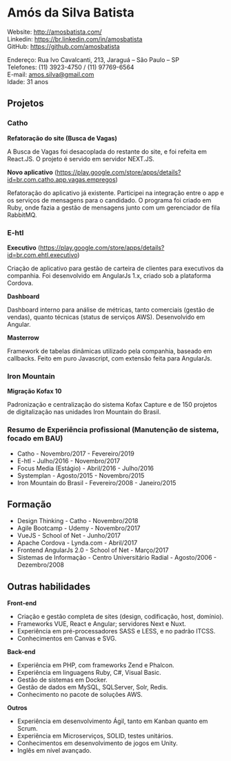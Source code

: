 # Amós da Silva Batista

Website: http://amosbatista.com/<br />
Linkedin: https://br.linkedin.com/in/amosbatista<br />
GitHub: https://github.com/amosbatista<br />

Endereço: Rua Ivo Cavalcanti, 213, Jaraguá – São Paulo – SP<br />
Telefones: (11) 3923-4750 / (11) 97769-6564<br />
E-mail: amos.silva@gmail.com<br />
Idade: 31 anos<br />

## Projetos

### Catho

**Refatoração do site (Busca de Vagas)**

A Busca de Vagas foi desacoplada do restante do site, e foi refeita em React.JS. 
O projeto é servido em servidor NEXT.JS.

**Novo aplicativo** (https://play.google.com/store/apps/details?id=br.com.catho.app.vagas.empregos)

Refatoração do aplicativo já existente. Participei na integração entre o app e os serviços de mensagens 
para o candidado. O programa foi criado em Ruby, onde fazia a gestão de mensagens junto com 
um gerenciador de fila RabbitMQ.

### E-htl

**Executivo** (https://play.google.com/store/apps/details?id=br.com.ehtl.executivo)

Criação de aplicativo para gestão de carteira de clientes para executivos da companhia. 
Foi desenvolvido em AngularJs 1.x, criado sob a plataforma Cordova.

**Dashboard**

Dashboard interno para análise de métricas, tanto comerciais (gestão de vendas), 
quanto técnicas (status de serviços AWS). Desenvolvido em Angular.

**Masterrow**

Framework de tabelas dinâmicas utilizado pela companhia, baseado em callbacks. 
Feito em puro Javascript, com extensão feita para AngularJs.

### Iron Mountain

**Migração Kofax 10**

Padronização e centralização do sistema Kofax Capture e de 150 projetos de digitalização nas unidades 
Iron Mountain do Brasil.

### Resumo de Experiência profissional (Manutenção de sistema, focado em BAU)
* Catho - Novembro/2017 - Fevereiro/2019
* E-htl - Julho/2016 - Novembro/2017
* Focus Media (Estágio) - Abril/2016 - Julho/2016
* Systemplan - Agosto/2015 - Novembro/2015
* Iron Mountain do Brasil - Fevereiro/2008 - Janeiro/2015

## Formação

* Design Thinking - Catho - Novembro/2018
* Agile Bootcamp - Udemy - Novembro/2017
* VueJS - School of Net - Junho/2017
* Apache Cordova - Lynda.com - Abril/2017
* Frontend AngularJs 2.0 - School of Net - Março/2017
* Sistemas de Informação - Centro Universitário Radial - Agosto/2006 - Dezembro/2008

## Outras habilidades

**Front-end**

* Criação e gestão completa de sites (design, codificação, host, domínio).
* Frameworks VUE, React e Angular; servidores Next e Nuxt.
* Experiência em pré-processadores SASS e LESS, e no padrão ITCSS.
* Conhecimentos em Canvas e SVG.

**Back-end**

* Experiência em PHP, com frameworks Zend e Phalcon. 
* Experiẽncia em linguagens Ruby, C#, Visual Basic.
* Gestão de sistemas em Docker. 
* Gestão de dados em MySQL, SQLServer, Solr, Redis.
* Conhecimento no pacote de soluções AWS. 

**Outros**

* Experiência em desenvolvimento Ágil, tanto em Kanban quanto em Scrum.
* Experiẽncia em Microserviços, SOLID, testes unitários.
* Conhecimentos em desenvolvimento de jogos em Unity. 
* Inglês em nível avançado.
